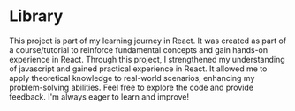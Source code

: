 # Library
This project is part of my learning journey in React.
It was created as part of a course/tutorial to reinforce fundamental concepts and gain hands-on experience in React. 
Through this project, I strengthened my understanding of javascript and gained practical experience in React. It allowed me to apply theoretical knowledge to real-world scenarios, enhancing my problem-solving abilities. Feel free to explore the code and provide feedback. I'm always eager to learn and improve!
